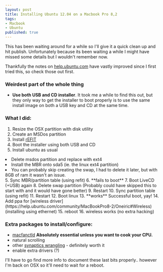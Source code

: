 ```yaml
---
layout: post
title: Installing Ubuntu 12.04 on a Macbook Pro 8,2
tags:
- Macbook
- Ubuntu
published: true
---
```


This has been waiting around for a while so I'll give it a quick clean up and hit publish. Unfortunately because its been waiting a while I might have missed some details but I wouldn't remember now.

Thankfully the notes on [help.ubuntu.com](https://help.ubuntu.com/community/MacBookPro8-2/Oneiric) have vastly improved since I first tried this, so check those out first.

### Weirdest part of the whole thing

* **Use both USB and CD installer**.
It took me a while to find this out, but they only way to get the installer to boot properly is to use the same install image on both a USB key and CD at the same time.

### What I did:

1. Resize the OSX partition with disk utility
2. Create an MSDos partition
3. Install [rEFIT](http://refit.sourceforge.net/)
3. Boot the installer using both USB and CD
4. Install ubuntu as usual<ul>
<li>Delete msdos partition and replace with ext4</li>
<li>Install the MBR onto sda5 (ie. the linux ext4 partition)</li>
<li>You can probably skip creating the swap, I had to delete it later, but with 8GB of ram it wasn't an issue.</li></ul>
5. Sync MBR/partition table (using refit)
6. **fails to boot**
7. Boot LiveCD (+USB) again
8. Delete swap partition (Probably could have skipped this to start with and it would have gone better)
9. Restart
10. Sync partition table (using refit)
11. Restart
12. Boot linux
13. **works** Successful boot, yay!
14. Add ppa for [wireless driver](https://help.ubuntu.com/community/MacBookPro8-2/Oneiric#Wireless) (installing using ethernet)
15. reboot
16. wireless works (no extra hacking)

### Extra packages to install/configure:

* [macfanctld](https://help.ubuntu.com/community/MacBookPro8-2/Oneiric#Sensors)
  **Absolutely essential unless you want to cook your CPU.**
* natural scrolling
* other [synaptics wrangling](https://help.ubuntu.com/community/MacBookPro8-2/Oneiric#Touchpad) - definitely worth it
* enable extra drivers (?)

I'll have to go find more info to document these last bits properly.. however I'm back on OSX so it'll need to wait for a reboot.
